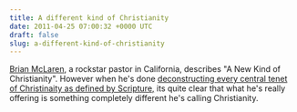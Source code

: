 ```yaml
---
title: A different kind of Christianity
date: 2011-04-25 07:00:32 +0000 UTC
draft: false
slug: a-different-kind-of-christianity
---
```


[Brian McLaren](http://theooze.com/featured/brian-mclaren/), a rockstar pastor in California, describes "A New Kind of Christianity". However when he's done [deconstructing every central tenet of Christinaity as defined by Scripture,](http://theooze.com/featured/brian-mclaren/) its quite clear that what he's really offering is something completely different he's calling Christianity.
